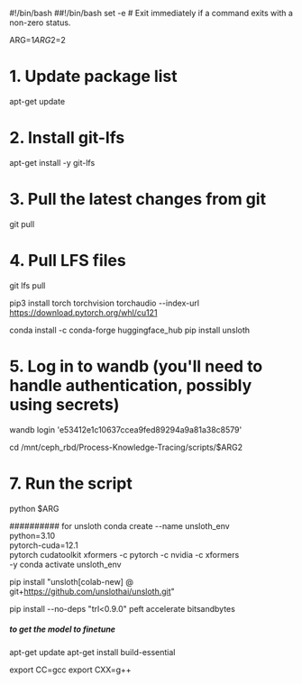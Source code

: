 #!/bin/bash
##!/bin/bash
set -e # Exit immediately if a command exits with a non-zero status.

ARG=$1
ARG2=$2

# 1. Update package list

apt-get update

# 2. Install git-lfs

apt-get install -y git-lfs

# 3. Pull the latest changes from git

git pull

# 4. Pull LFS files

git lfs pull

pip3 install torch torchvision torchaudio --index-url https://download.pytorch.org/whl/cu121

conda install -c conda-forge huggingface_hub
pip install unsloth

# 5. Log in to wandb (you'll need to handle authentication, possibly using secrets)

wandb login 'e53412e1c10637ccea9fed89294a9a81a38c8579'

cd /mnt/ceph_rbd/Process-Knowledge-Tracing/scripts/$ARG2

# 7. Run the script

python $ARG

########## for unsloth
conda create --name unsloth_env \
 python=3.10 \
 pytorch-cuda=12.1 \
 pytorch cudatoolkit xformers -c pytorch -c nvidia -c xformers \
 -y
conda activate unsloth_env

pip install "unsloth[colab-new] @ git+https://github.com/unslothai/unsloth.git"

pip install --no-deps "trl<0.9.0" peft accelerate bitsandbytes

##### to get the model to finetune

apt-get update
apt-get install build-essential

export CC=gcc
export CXX=g++
